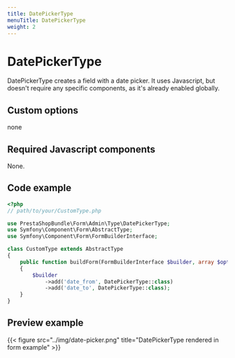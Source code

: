 ```yaml
---
title: DatePickerType
menuTitle: DatePickerType
weight: 2
---
```


# DatePickerType

DatePickerType creates a field with a date picker. It uses Javascript,
but doesn't require any specific components, as it's already enabled globally.

## Custom options

none

## Required Javascript components

None.

## Code example

```php
<?php
// path/to/your/CustomType.php

use PrestaShopBundle\Form\Admin\Type\DatePickerType;
use Symfony\Component\Form\AbstractType;
use Symfony\Component\Form\FormBuilderInterface;

class CustomType extends AbstractType
{
    public function buildForm(FormBuilderInterface $builder, array $options)
    {
        $builder
            ->add('date_from', DatePickerType::class)
            ->add('date_to', DatePickerType::class);
    }
}
```

## Preview example

{{< figure src="../img/date-picker.png" title="DatePickerType rendered in form example" >}}

